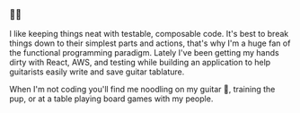 ### 👨‍💻

I like keeping things neat with testable, composable code. It's best to break things down to their simplest parts and actions, that's why I'm a huge fan of the functional programming paradigm. Lately I've been getting my hands dirty with React, AWS, and testing while building an application to help guitarists easily write and save guitar tablature.

When I'm not coding you'll find me noodling on my guitar 🎸, training the pup, or at a table playing board games with my people. 
